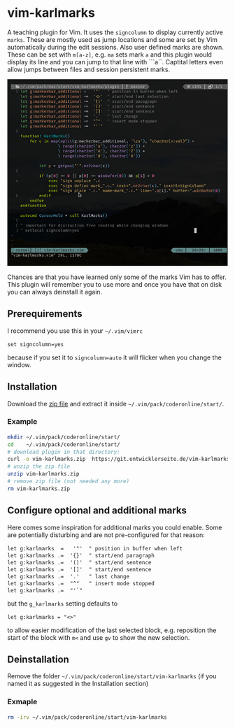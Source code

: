 # vim-karlmarks

A teaching plugin for Vim. It uses the `signcolumn` to display currently active
`marks`. These are mostly used as jump locations and some are set by Vim
automatically during the edit sessions. Also user defined marks are shown.
These can be set with `m[a-z]`, e.g. `ma` sets mark `a` and this plugin would
display its line and you can jump to that line with ```a``. Captital letters
even allow jumps between files and session persistent marks.

![screencast](screencast.gif)

Chances are that you have learned only some of the marks Vim has to offer. This
plugin will remember you to use more and once you have that on disk you can
always deinstall it again.


## Prerequirements

I recommend you use this in your `~/.vim/vimrc`

```vim
set signcolumn=yes
```

because if you set it to `signcolumn=auto` it will flicker when you change
the window.

## Installation

Download the [zip file](https://git.entwicklerseite.de/vim-karlmarks/snapshot/vim-karlmarks-master.zip)
and extract it inside `~/.vim/pack/coderonline/start/`.

### Example

```sh
mkdir ~/.vim/pack/coderonline/start/
cd    ~/.vim/pack/coderonline/start/
# download plugin in that directory:
curl -o vim-karlmarks.zip  https://git.entwicklerseite.de/vim-karlmarks/snapshot/vim-karlmarks-master.zip
# unzip the zip file
unzip vim-karlmarks.zip
# remove zip file (not needed any more)
rm vim-karlmarks.zip
```

## Configure optional and additional marks

Here comes some inspiration for additional marks you could enable. Some
are potentially disturbing and are not pre-configured for that reason:

```vim
let g:karlmarks  =   '"'  " position in buffer when left
let g:karlmarks .=  '{}'  " start/end paragraph
let g:karlmarks .=  '()'  " start/end sentence
let g:karlmarks .=  '[]'  " start/end sentence
let g:karlmarks .=  '.'   " last change
let g:karlmarks .=  "^"   " insert mode stopped
let g:karlmarks .=  "'`"
```

but the `g_karlmarks` setting defaults to

```vim
let g:karlmarks = "<>"
```

to allow easier modification of the last selected block, e.g. reposition the
start of the block with `m<` and use `gv` to show the new selection.


## Deinstallation

Remove the folder `~/.vim/pack/coderonline/start/vim-karlmarks` (if you named
it as suggested in the Installation section)

### Exmaple

```sh
rm -irv ~/.vim/pack/coderonline/start/vim-karlmarks
```

